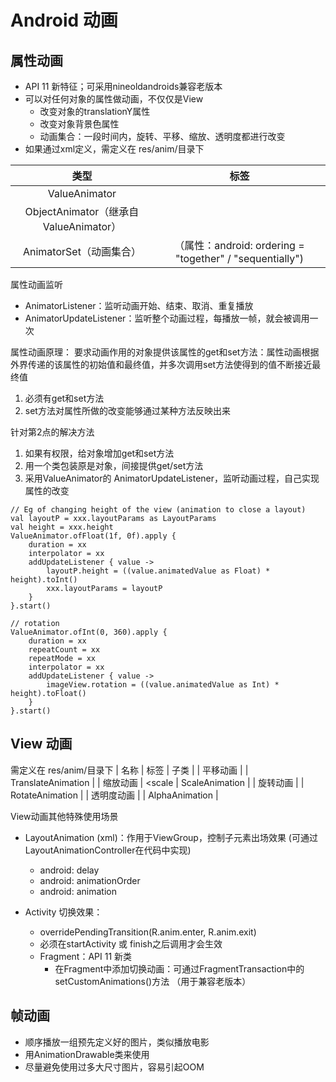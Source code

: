 # Android 动画
## 属性动画
- API 11 新特征；可采用nineoldandroids兼容老版本
- 可以对任何对象的属性做动画，不仅仅是View
    - 改变对象的translationY属性
    - 改变对象背景色属性
    - 动画集合：一段时间内，旋转、平移、缩放、透明度都进行改变
- 如果通过xml定义，需定义在 res/anim/目录下

| 类型 | 标签 |
| :----: | :----: |
| ValueAnimator | <animator> |
| ObjectAnimator（继承自ValueAnimator）| <ObjectAnimator> |
| AnimatorSet（动画集合）| <set> （属性：android: ordering = "together" / "sequentially") |

属性动画监听
- AnimatorListener：监听动画开始、结束、取消、重复播放
- AnimatorUpdateListener：监听整个动画过程，每播放一帧，就会被调用一次

属性动画原理：
要求动画作用的对象提供该属性的get和set方法：属性动画根据外界传递的该属性的初始值和最终值，并多次调用set方法使得到的值不断接近最终值
1. 必须有get和set方法
2. set方法对属性所做的改变能够通过某种方法反映出来

针对第2点的解决方法
1. 如果有权限，给对象增加get和set方法
2. 用一个类包装原是对象，间接提供get/set方法
3. 采用ValueAnimator的 AnimatorUpdateListener，监听动画过程，自己实现属性的改变
```
// Eg of changing height of the view (animation to close a layout)
val layoutP = xxx.layoutParams as LayoutParams
val height = xxx.height
ValueAnimator.ofFloat(1f, 0f).apply {
    duration = xx
    interpolator = xx
    addUpdateListener { value -> 
        layoutP.height = ((value.animatedValue as Float) * height).toInt()
        xxx.layoutParams = layoutP
    }
}.start()

// rotation 
ValueAnimator.ofInt(0, 360).apply {
    duration = xx
    repeatCount = xx
    repeatMode = xx
    interpolator = xx
    addUpdateListener { value -> 
        imageView.rotation = ((value.animatedValue as Int) * height).toFloat()
    }
}.start()

```


## View 动画

需定义在 res/anim/目录下
| 名称 | 标签 | 子类 | 
| 平移动画 | <translate> | TranslateAnimation | 
| 缩放动画 | <scale | ScaleAnimation |
| 旋转动画 | <rotate> | RotateAnimation | 
| 透明度动画 | <alpha> | AlphaAnimation |


View动画其他特殊使用场景
- LayoutAnimation (xml)：作用于ViewGroup，控制子元素出场效果 (可通过LayoutAnimationController在代码中实现)
    - android: delay
    - android: animationOrder
    - android: animation

- Activity 切换效果：
    - overridePendingTransition(R.anim.enter, R.anim.exit)
    - 必须在startActivity 或 finish之后调用才会生效
    - Fragment：API 11 新类
        - 在Fragment中添加切换动画：可通过FragmentTransaction中的setCustomAnimations()方法 （用于兼容老版本）


## 帧动画
- 顺序播放一组预先定义好的图片，类似播放电影
- 用AnimationDrawable类来使用
- 尽量避免使用过多大尺寸图片，容易引起OOM




